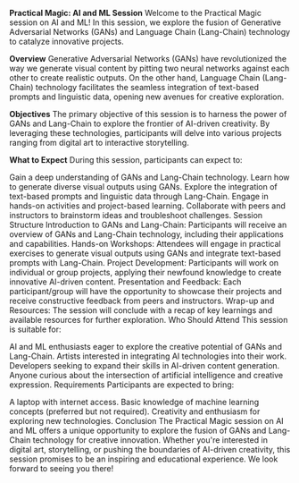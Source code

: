 **Practical Magic: AI and ML Session**
Welcome to the Practical Magic session on AI and ML! In this session, we explore the fusion of Generative Adversarial Networks (GANs) and Language Chain (Lang-Chain) technology to catalyze innovative projects.

**Overview**
Generative Adversarial Networks (GANs) have revolutionized the way we generate visual content by pitting two neural networks against each other to create realistic outputs. On the other hand, Language Chain (Lang-Chain) technology facilitates the seamless integration of text-based prompts and linguistic data, opening new avenues for creative exploration.

**Objectives**
The primary objective of this session is to harness the power of GANs and Lang-Chain to explore the frontier of AI-driven creativity. By leveraging these technologies, participants will delve into various projects ranging from digital art to interactive storytelling.

**What to Expect**
During this session, participants can expect to:

Gain a deep understanding of GANs and Lang-Chain technology.
Learn how to generate diverse visual outputs using GANs.
Explore the integration of text-based prompts and linguistic data through Lang-Chain.
Engage in hands-on activities and project-based learning.
Collaborate with peers and instructors to brainstorm ideas and troubleshoot challenges.
Session Structure
Introduction to GANs and Lang-Chain: Participants will receive an overview of GANs and Lang-Chain technology, including their applications and capabilities.
Hands-on Workshops: Attendees will engage in practical exercises to generate visual outputs using GANs and integrate text-based prompts with Lang-Chain.
Project Development: Participants will work on individual or group projects, applying their newfound knowledge to create innovative AI-driven content.
Presentation and Feedback: Each participant/group will have the opportunity to showcase their projects and receive constructive feedback from peers and instructors.
Wrap-up and Resources: The session will conclude with a recap of key learnings and available resources for further exploration.
Who Should Attend
This session is suitable for:

AI and ML enthusiasts eager to explore the creative potential of GANs and Lang-Chain.
Artists interested in integrating AI technologies into their work.
Developers seeking to expand their skills in AI-driven content generation.
Anyone curious about the intersection of artificial intelligence and creative expression.
Requirements
Participants are expected to bring:

A laptop with internet access.
Basic knowledge of machine learning concepts (preferred but not required).
Creativity and enthusiasm for exploring new technologies.
Conclusion
The Practical Magic session on AI and ML offers a unique opportunity to explore the fusion of GANs and Lang-Chain technology for creative innovation. Whether you're interested in digital art, storytelling, or pushing the boundaries of AI-driven creativity, this session promises to be an inspiring and educational experience. We look forward to seeing you there!
